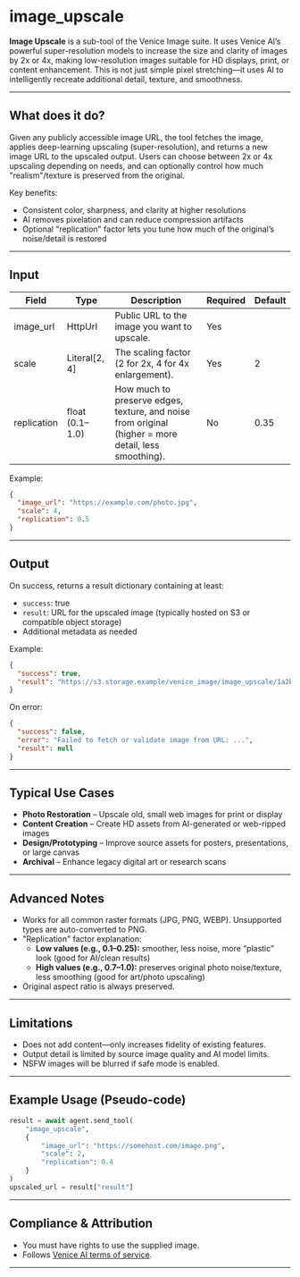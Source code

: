 # image_upscale

**Image Upscale** is a sub-tool of the Venice Image suite. It uses Venice AI’s powerful super-resolution models to increase the size and clarity of images by 2x or 4x, making low-resolution images suitable for HD displays, print, or content enhancement. This is not just simple pixel stretching—it uses AI to intelligently recreate additional detail, texture, and smoothness.

---

## What does it do?

Given any publicly accessible image URL, the tool fetches the image, applies deep-learning upscaling (super-resolution), and returns a new image URL to the upscaled output. Users can choose between 2x or 4x upscaling depending on needs, and can optionally control how much "realism"/texture is preserved from the original.

Key benefits:
- Consistent color, sharpness, and clarity at higher resolutions
- AI removes pixelation and can reduce compression artifacts
- Optional "replication" factor lets you tune how much of the original’s noise/detail is restored

---

## Input

| Field        | Type             | Description                                                                                          | Required | Default |
|--------------|------------------|------------------------------------------------------------------------------------------------------|----------|---------|
| image_url    | HttpUrl          | Public URL to the image you want to upscale.                                                         | Yes      |         |
| scale        | Literal[2, 4]    | The scaling factor (2 for 2x, 4 for 4x enlargement).                                                 | Yes      | 2       |
| replication  | float (0.1–1.0)  | How much to preserve edges, texture, and noise from original (higher = more detail, less smoothing). | No       | 0.35    |

Example:
```json
{
  "image_url": "https://example.com/photo.jpg",
  "scale": 4,
  "replication": 0.5
}
```

---

## Output

On success, returns a result dictionary containing at least:
- `success`: true
- `result`: URL for the upscaled image (typically hosted on S3 or compatible object storage)
- Additional metadata as needed

Example:
```json
{
  "success": true,
  "result": "https://s3.storage.example/venice_image/image_upscale/1a2b3c....png"
}
```

On error:
```json
{
  "success": false,
  "error": "Failed to fetch or validate image from URL: ...",
  "result": null
}
```

---

## Typical Use Cases

- **Photo Restoration** – Upscale old, small web images for print or display
- **Content Creation** – Create HD assets from AI-generated or web-ripped images
- **Design/Prototyping** – Improve source assets for posters, presentations, or large canvas
- **Archival** – Enhance legacy digital art or research scans

---

## Advanced Notes

- Works for all common raster formats (JPG, PNG, WEBP). Unsupported types are auto-converted to PNG.
- "Replication" factor explanation:
  - **Low values (e.g., 0.1–0.25):** smoother, less noise, more “plastic” look (good for AI/clean results)
  - **High values (e.g., 0.7–1.0):** preserves original photo noise/texture, less smoothing (good for art/photo upscaling)
- Original aspect ratio is always preserved.

---

## Limitations

- Does not add content—only increases fidelity of existing features.
- Output detail is limited by source image quality and AI model limits.
- NSFW images will be blurred if safe mode is enabled.

---

## Example Usage (Pseudo-code)

```python
result = await agent.send_tool(
    "image_upscale",
    {
        "image_url": "https://somehost.com/image.png",
        "scale": 2,
        "replication": 0.4
    }
)
upscaled_url = result["result"]
```

---

## Compliance & Attribution

- You must have rights to use the supplied image.
- Follows [Venice AI terms of service](https://venice.ai/).

---